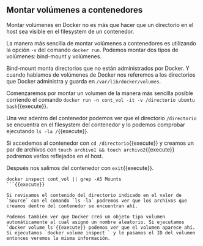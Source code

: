 ## Montar volúmenes a contenedores

Montar volúmenes en Docker no es más que hacer que un directorio en el host sea visible en el filesystem de un contenedor.

La manera más sencilla de montar volúmenes a contenedores es utilizando la opción `-v` del comando `docker run`. Podemos montar dos tipos de volúmenes: bind-mount y volúmenes.

Bind-mount monta directorios que no están administrados por Docker. Y cuando hablamos de volúmenes de Docker nos referemos a los directorios que Docker administra y guarda en `/var/lib/docker/volumes`.

Comenzaremos por montar un volumen de la manera más sencilla posible corriendo el comando `docker run -n cont_vol -it -v /directorio ubuntu bash`{{execute}}.

Una vez adentro del contenedor podemos ver que el directorio `/directorio` se encuentra en el filesystem del contenedor y lo podemos comprobar ejecutando `ls -la /`{{execute}}.

Si accedemos al contenedor con `cd /directorio`{{execute}} y creamos un par de archivos con `touch archivo1 && touch archivo2`{{execute}} podremos verlos reflejados en el host.

Después nos salimos del contenedor con `exit`{{execute}}.

```
docker inspect cont_vol || grep -A5 Mounts
```{{execute}}

Si revisamos el contenido del directorio indicado en el valor de `Source` con el comando `ls -la` podremos ver que los archivos que creamos dentro del contenedor se encuentran ahí.

Podemos también ver que Docker creó un objeto tipo volumen automáticamente al cual asignó un nombre aleatorio. Si ejecutamos `docker volume ls`{{execute}} podemos ver que el volumen aparece ahí. Si ejecutamos `docker volume inspect ` y le pasamos el ID del volumen entonces veremos la misma información.

